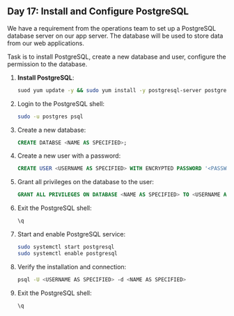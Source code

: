## Day 17: Install and Configure PostgreSQL

We have a requirement from the operations team to set up a PostgreSQL database server on our app server. The database will be used to store data from our web applications. 

Task is to install PostgreSQL, create a new database and user, configure the permission to the database.

1. **Install PostgreSQL**:
    ```bash
    suod yum update -y && sudo yum install -y postgresql-server postgresql-contrib
    ```
2. Login to the PostgreSQL shell:
    ```bash
    sudo -u postgres psql
    ```
3. Create a new database:
    ```sql
    CREATE DATABSE <NAME AS SPECIFIED>;
    ```
4. Create a new user with a password:
    ```sql
    CREATE USER <USERNAME AS SPECIFIED> WITH ENCRYPTED PASSWORD '<PASSWORD AS SPECIFIED>';
    ```
5. Grant all privileges on the database to the user:
    ```sql
    GRANT ALL PRIVILEGES ON DATABASE <NAME AS SPECIFIED> TO <USERNAME AS SPECIFIED>;
    ```
6. Exit the PostgreSQL shell:
    ```sql
    \q
    ```
7. Start and enable PostgreSQL service:
    ```bash
    sudo systemctl start postgresql
    sudo systemctl enable postgresql
    ```
8. Verify the installation and connection:
    ```bash
    psql -U <USERNAME AS SPECIFIED> -d <NAME AS SPECIFIED>
    ```

9. Exit the PostgreSQL shell:
    ```sql
    \q
    ```

